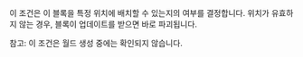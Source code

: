 이 조건은 이 블록을 특정 위치에 배치할 수 있는지의 여부를 결정합니다. 위치가 유효하지 않는 경우, 블록이 업데이트를 받으면 바로 파괴됩니다.

참고: 이 조건은 월드 생성 중에는 확인되지 않습니다.
